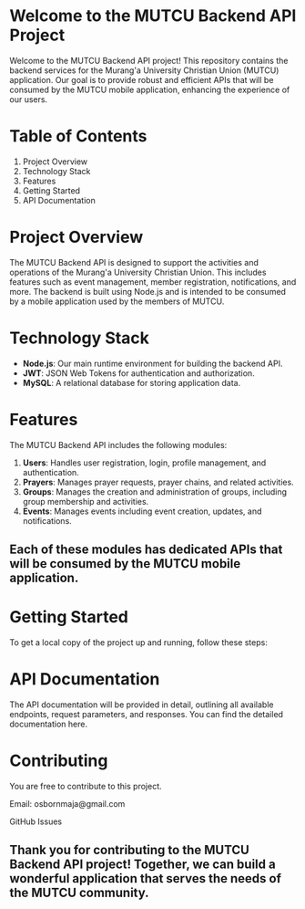 # Welcome to the MUTCU Backend API Project
Welcome to the MUTCU Backend API project! This repository contains the backend services for the Murang'a University Christian Union (MUTCU) application. Our goal is to provide robust and efficient APIs that will be consumed by the MUTCU mobile application, enhancing the experience of our users.

# Table of Contents
1. Project Overview
2. Technology Stack
3. Features
4. Getting Started
5. API Documentation

# Project Overview
The MUTCU Backend API is designed to support the activities and operations of the Murang'a University Christian Union. This includes features such as event management, member registration, notifications, and more. The backend is built using Node.js and is intended to be consumed by a mobile application used by the members of MUTCU.

# Technology Stack
* <b>Node.js</b>: Our main runtime environment for building the backend API.
* <b>JWT</b>: JSON Web Tokens for authentication and authorization.
* <b>MySQL</b>: A relational database for storing application data.

# Features
The MUTCU Backend API includes the following modules:

1. <b>Users</b>: Handles user registration, login, profile management, and authentication.
2. <b>Prayers</b>: Manages prayer requests, prayer chains, and related activities.
3. <b>Groups</b>: Manages the creation and administration of groups, including group membership and activities.
4. <b>Events</b>: Manages events including event creation, updates, and notifications.
   
## Each of these modules has dedicated APIs that will be consumed by the MUTCU mobile application.

# Getting Started
To get a local copy of the project up and running, follow these steps:



# API Documentation
The API documentation will be provided in detail, outlining all available endpoints, request parameters, and responses. You can find the detailed documentation here.

# Contributing
You are free to contribute to this project.

<p> Email: osbornmaja@gmail.com</p>
<p>GitHub Issues</p>

## Thank you for contributing to the MUTCU Backend API project! Together, we can build a wonderful application that serves the needs of the MUTCU community.
